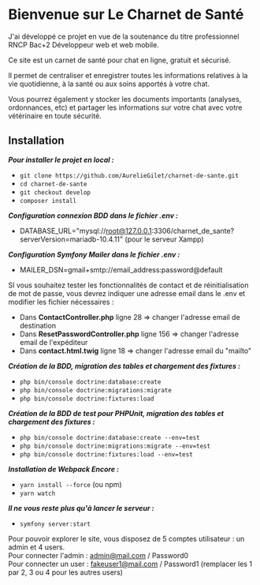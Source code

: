 # Bienvenue sur Le Charnet de Santé

J'ai développé ce projet en vue de la soutenance du titre professionnel RNCP Bac+2 Développeur web et web mobile.

Ce site est un carnet de santé pour chat en ligne, gratuit et sécurisé.

Il permet de centraliser et enregistrer toutes les informations relatives à la vie quotidienne, à la santé ou aux soins apportés à votre chat.

Vous pourrez également y stocker les documents importants (analyses, ordonnances, etc) et partager les informations sur votre chat avec votre vétérinaire en toute sécurité.

## Installation

__*Pour installer le projet en local :*__
* `git clone https://github.com/AurelieGilet/charnet-de-sante.git`
* `cd charnet-de-sante`
* `git checkout develop`
* `composer install`

__*Configuration connexion BDD dans le fichier .env :*__
* DATABASE_URL="mysql://root@127.0.0.1:3306/charnet_de_sante?serverVersion=mariadb-10.4.11" (pour le serveur Xampp)

__*Configuration Symfony Mailer dans le fichier .env :*__
* MAILER_DSN=gmail+smtp://email_address:password@default

SI vous souhaitez tester les fonctionnalités de contact et de réinitialisation de mot de passe, vous devrez indiquer une adresse email dans le .env et modifier les fichier nécessaires :
- Dans **ContactController.php** ligne 28 => changer l'adresse email de destination
- Dans **ResetPasswordController.php** ligne 156 => changer l'adresse email de l'expéditeur
- Dans **contact.html.twig** ligne 18 => changer l'adresse email du "mailto"

__*Création de la BDD, migration des tables et chargement des fixtures :*__
* `php bin/console doctrine:database:create`
* `php bin/console doctrine:migrations:migrate`
* `php bin/console doctrine:fixtures:load`

__*Création de la BDD de test pour PHPUnit, migration des tables et chargement des fixtures :*__
* `php bin/console doctrine:database:create --env=test`
* `php bin/console doctrine:migrations:migrate --env=test`
* `php bin/console doctrine:fixtures:load --env=test`

__*Installation de Webpack Encore :*__
* `yarn install --force` (ou npm)
* `yarn watch`

__*Il ne vous reste plus qu'à lancer le serveur :*__
* `symfony server:start`

Pour pouvoir explorer le site, vous disposez de 5 comptes utilisateur : un admin et 4 users.  
Pour connecter l'admin : admin@mail.com / Password0  
Pour connecter un user : fakeuser1@mail.com / Password1 (remplacer les 1 par 2, 3 ou 4 pour les autres users)  